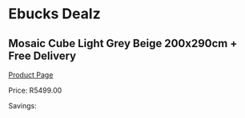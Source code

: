 
# Ebucks Dealz
## Mosaic Cube Light Grey Beige 200x290cm + Free Delivery
[Product Page](https://www.ebucks.com/web/shop/productSelected.do?prodId=1210587486&catId=1209942441)

Price: R5499.00

Savings: 


	